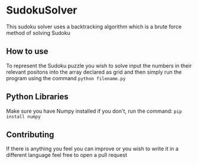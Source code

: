 # SudokuSolver
This sudoku solver uses a backtracking algorithm which is a brute force method of solving Sudoku

## How to use

To represent the Sudoku puzzle you wish to solve input the numbers in their relevant positons into the array declared as grid and then simply run the program using the command `python filename.py`

## Python Libraries
Make sure you have Numpy installed if you don't, run the command: `pip install numpy`

## Contributing
If there is anything you feel you can improve or you wish to write it in a different language feel free to open a pull request
